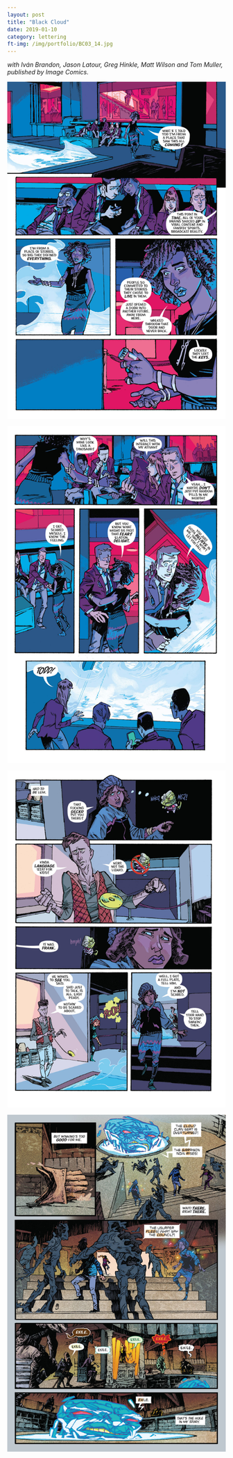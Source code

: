 ```yaml
---
layout: post
title: "Black Cloud"
date: 2019-01-10
category: lettering
ft-img: /img/portfolio/BC03_14.jpg
---
```

_with Iván Brandon, Jason Latour, Greg Hinkle, Matt Wilson and Tom Muller, published by Image Comics._

![Black Cloud #1](/img/portfolio/BC01_06.jpg "Black Cloud #1")

![Black Cloud #1](/img/portfolio/BC01_07.jpg "Black Cloud #1")

![Black Cloud #2](/img/portfolio/BC02_10.jpg "Black Cloud #2")

![Black Cloud #3](/img/portfolio/BC03_14.jpg "Black Cloud #3")